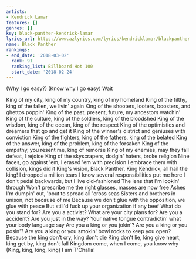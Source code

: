 ```yaml
---
artists:
- Kendrick Lamar
features: []
genres: []
key: black-panther-kendrick-lamar
lyrics_url: https://www.azlyrics.com/lyrics/kendricklamar/blackpanther.html
name: Black Panther
rankings:
- end_date: '2018-03-02'
  rank: 91
  ranking_list: Billboard Hot 100
  start_date: '2018-02-24'
---
```


(Why I go easy?)
(Know why I go easy)
Wait

King of my city, king of my country, king of my homeland
King of the filthy, king of the fallen, we livin' again
King of the shooters, looters, boosters, and ghettos poppin'
King of the past, present, future, my ancestors watchin'
King of the culture, king of the soldiers, king of the bloodshed
King of the wisdom, king of the ocean, king of the respect
King of the optimistics and dreamers that go and get it
King of the winner's district and geniuses with conviction
King of the fighters, king of the fathers, king of the belated
King of the answer, king of the problem, king of the forsaken
King of the empathy, you resent me, king of remorse
King of my enemies, may they fall defeat, I rejoice
King of the skyscrapers, dodgin' haters, broke religion
Nine faces, go against 'em, I erased 'em with precision
I embrace them with collision, kings did it
King's vision, Black Panther, King Kendrick, all hail the king!
I dropped a million tears
I know several responsibilities put me here
I don't pedal backwards, but I live old-fashioned
The lens that I'm lookin' through
Won't prescribe me the right glasses, masses are now free
Ashes I'm dumpin' out, 'bout to spread all 'cross seas
Sisters and brothers in unison, not because of me
Because we don't glue with the opposition, we glue with peace
But still'd fuck up your organization if any beef
What do you stand for?
Are you a activist? What are your city plans for?
Are you a accident? Are you just in the way?
Your native tongue contradictin' what your body language say
Are you a king or you jokin'? Are you a king or you posin'?
Are you a king or you smokin' bowl rocks to keep you open?
Because the king don't cry, king don't die
King don't lie, king give heart, king get by, king don't fall
Kingdom come, when I come, you know why
(King, king, king, king)
I am T'Challa!



